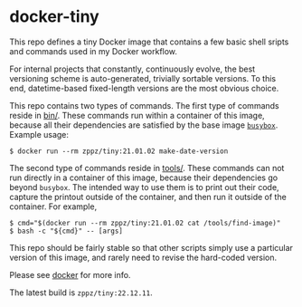 # docker-tiny

This repo defines a tiny Docker image that contains a few basic shell sripts and commands used in my Docker workflow.

For internal projects that constantly, continuously evolve, the best versioning scheme is auto-generated, trivially sortable versions. To this end, datetime-based fixed-length versions are the most obvious choice.

This repo contains two types of commands. The first type of commands reside in [bin/](./bin). These commands run within a container of this image, because all their dependencies are satisfied by the base image [`busybox`](https://hub.docker.com/_/busybox). Example usage:

```
$ docker run --rm zppz/tiny:21.01.02 make-date-version
```

The second type of commands reside in [tools/](./tools). These commands can not run directly in a container of this image, because their dependencies go beyond `busybox`. The intended way to use them is to print out their code, capture the printout outside of the container, and then run it outside of the container. For example,

```
$ cmd="$(docker run --rm zppz/tiny:21.01.02 cat /tools/find-image)"
$ bash -c "${cmd}" -- [args]
```

This repo should be fairly stable so that other scripts simply use a particular version of this image, and rarely need to revise the hard-coded version.

Please see [docker](https://github.com/zpz/docker) for more info.

The latest build is `zppz/tiny:22.12.11`.